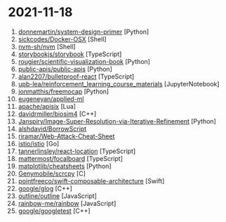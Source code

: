 # 2021-11-18

1. [donnemartin/system-design-primer](https://github.com/donnemartin/system-design-primer "Learn how to design large-scale systems. Prep for the system design interview. Includes Anki flashcards.") [Python]
2. [sickcodes/Docker-OSX](https://github.com/sickcodes/Docker-OSX "Run Mac in a Docker! Run near native OSX-KVM in Docker! X11 Forwarding! CI/CD for OS X!") [Shell]
3. [nvm-sh/nvm](https://github.com/nvm-sh/nvm "Node Version Manager - POSIX-compliant bash script to manage multiple active node.js versions") [Shell]
4. [storybookjs/storybook](https://github.com/storybookjs/storybook "📓 The UI component explorer. Develop, document, & test React, Vue, Angular, Web Components, Ember, Svelte & more!") [TypeScript]
5. [rougier/scientific-visualization-book](https://github.com/rougier/scientific-visualization-book "An open access book on scientific visualization using python and matplotlib") [Python]
6. [public-apis/public-apis](https://github.com/public-apis/public-apis "A collective list of free APIs") [Python]
7. [alan2207/bulletproof-react](https://github.com/alan2207/bulletproof-react "🛡️ ⚛️ A simple, scalable, and powerful architecture for building production ready React applications.") [TypeScript]
8. [upb-lea/reinforcement_learning_course_materials](https://github.com/upb-lea/reinforcement_learning_course_materials "Lecture notes, tutorial tasks including solutions as well as online videos for the reinforcement learning course hosted by Paderborn University") [JupyterNotebook]
9. [jonmatthis/freemocap](https://github.com/jonmatthis/freemocap "Free like Freedom") [Python]
10. [eugeneyan/applied-ml](https://github.com/eugeneyan/applied-ml "📚 Papers & tech blogs by companies sharing their work on data science & machine learning in production.") 
11. [apache/apisix](https://github.com/apache/apisix "The Cloud-Native API Gateway") [Lua]
12. [davidrmiller/biosim4](https://github.com/davidrmiller/biosim4 "Biological evolution simulator") [C++]
13. [Janspiry/Image-Super-Resolution-via-Iterative-Refinement](https://github.com/Janspiry/Image-Super-Resolution-via-Iterative-Refinement "Unoffical implementation about Image Super-Resolution via Iterative Refinement by Pytorch") [Python]
14. [alshdavid/BorrowScript](https://github.com/alshdavid/BorrowScript "TypeScript with a Borrow Checker. Multi-threaded, Tiny binaries. No GC. Easy to write.") 
15. [riramar/Web-Attack-Cheat-Sheet](https://github.com/riramar/Web-Attack-Cheat-Sheet "Web Attack Cheat Sheet") 
16. [istio/istio](https://github.com/istio/istio "Connect, secure, control, and observe services.") [Go]
17. [tannerlinsley/react-location](https://github.com/tannerlinsley/react-location "⚛️ Enterprise Client-Side Routing for React") [TypeScript]
18. [mattermost/focalboard](https://github.com/mattermost/focalboard "Focalboard is an open source, self-hosted alternative to Trello, Notion, and Asana.") [TypeScript]
19. [matplotlib/cheatsheets](https://github.com/matplotlib/cheatsheets "Official Matplotlib cheat sheets") [Python]
20. [Genymobile/scrcpy](https://github.com/Genymobile/scrcpy "Display and control your Android device") [C]
21. [pointfreeco/swift-composable-architecture](https://github.com/pointfreeco/swift-composable-architecture "A library for building applications in a consistent and understandable way, with composition, testing, and ergonomics in mind.") [Swift]
22. [google/glog](https://github.com/google/glog "C++ implementation of the Google logging module") [C++]
23. [outline/outline](https://github.com/outline/outline "The fastest wiki and knowledge base for growing teams. Beautiful, feature rich, and markdown compatible.") [JavaScript]
24. [rainbow-me/rainbow](https://github.com/rainbow-me/rainbow "🌈‒ the Ethereum wallet that lives in your pocket") [JavaScript]
25. [google/googletest](https://github.com/google/googletest "GoogleTest - Google Testing and Mocking Framework") [C++]
